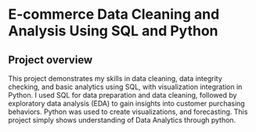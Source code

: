 # E-commerce Data Cleaning and Analysis Using SQL and Python

## Project overview

This project demonstrates my skills in data cleaning, data integrity checking, and basic analytics using SQL, with visualization integration in Python. I used SQL for data preparation and data cleaning, followed by exploratory data analysis (EDA) to gain insights into customer purchasing behaviors. Python was used to create visualizations, and forecasting. This project simply shows understanding of Data Analytics through python. 

